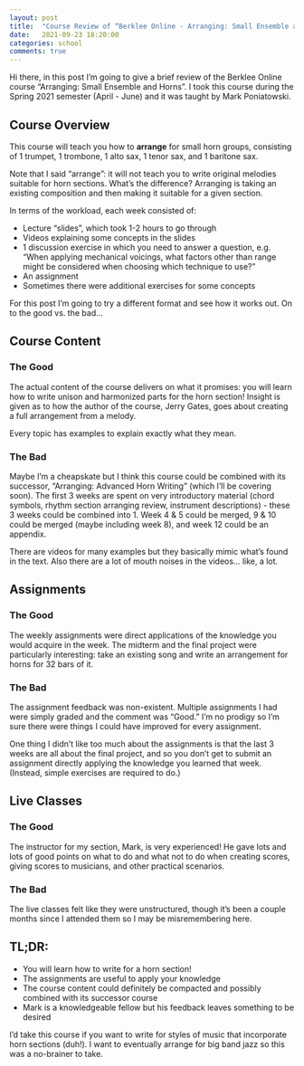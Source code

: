 ```yaml
---
layout: post
title:  "Course Review of “Berklee Online - Arranging: Small Ensemble and Horns“"
date:   2021-09-23 18:20:00
categories: school
comments: true
---
```


Hi there, in this post I’m going to give a brief review of the Berklee Online course “Arranging: Small Ensemble and Horns”. I took this course during the Spring 2021 semester (April - June) and it was taught by Mark Poniatowski.

## Course Overview
This course will teach you how to **arrange** for small horn groups, consisting of 1 trumpet, 1 trombone, 1 alto sax, 1 tenor sax, and 1 baritone sax.

Note that I said “arrange”: it will not teach you to write original melodies suitable for horn sections. What’s the difference? Arranging is taking an existing composition and then making it suitable for a given section.

In terms of the workload, each week consisted of:

- Lecture “slides”, which took 1-2 hours to go through
- Videos explaining some concepts in the slides
- 1 discussion exercise in which you need to answer a question, e.g. “When applying mechanical voicings, what factors other than range might be considered when choosing which technique to use?”
- An assignment
- Sometimes there were additional exercises for some concepts

For this post I’m going to try a different format and see how it works out. On to the good vs. the bad...

## Course Content
### The Good
The actual content of the course delivers on what it promises: you will learn how to write unison and harmonized parts for the horn section! Insight is given as to how the author of the course, Jerry Gates, goes about creating a full arrangement from a melody.

Every topic has examples to explain exactly what they mean.

### The Bad
Maybe I’m a cheapskate but I think this course could be combined with its successor, “Arranging: Advanced Horn Writing” (which I’ll be covering soon). The first 3 weeks are spent on very introductory material (chord symbols, rhythm section arranging review, instrument descriptions) - these 3 weeks could be combined into 1. Week 4 & 5 could be merged, 9 & 10 could be merged (maybe including week 8), and week 12 could be an appendix.

There are videos for many examples but they basically mimic what’s found in the text. Also there are a lot of mouth noises in the videos… like, a lot.

## Assignments
### The Good
The weekly assignments were direct applications of the knowledge you would acquire in the week. The midterm and the final project were particularly interesting: take an existing song and write an arrangement for horns for 32 bars of it.

### The Bad
The assignment feedback was non-existent. Multiple assignments I had were simply graded and the comment was “Good.” I’m no prodigy so I’m sure there were things I could have improved for every assignment.

One thing I didn’t like too much about the assignments is that the last 3 weeks are all about the final project, and so you don’t get to submit an assignment directly applying the knowledge you learned that week. (Instead, simple exercises are required to do.)

## Live Classes
### The Good
The instructor for my section, Mark, is very experienced! He gave lots and lots of good points on what to do and what not to do when creating scores, giving scores to musicians, and other practical scenarios.

### The Bad
The live classes felt like they were unstructured, though it’s been a couple months since I attended them so I may be misremembering here.

## TL;DR:
- You will learn how to write for a horn section!
- The assignments are useful to apply your knowledge
- The course content could definitely be compacted and possibly combined with its successor course
- Mark is a knowledgeable fellow but his feedback leaves something to be desired

I’d take this course if you want to write for styles of music that incorporate horn sections (duh!). I want to eventually arrange for big band jazz so this was a no-brainer to take.
